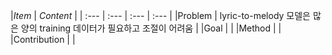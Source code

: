 |*Item*  |  *Content* |
| :--- | :--- | :--- | :--- |
|Problem  | lyric-to-melody 모델은 많은 양의 training 데이터가 필요하고 조절이 어려움  |
|Goal  |   | 
|Method |   |
|Contribution  |   |
